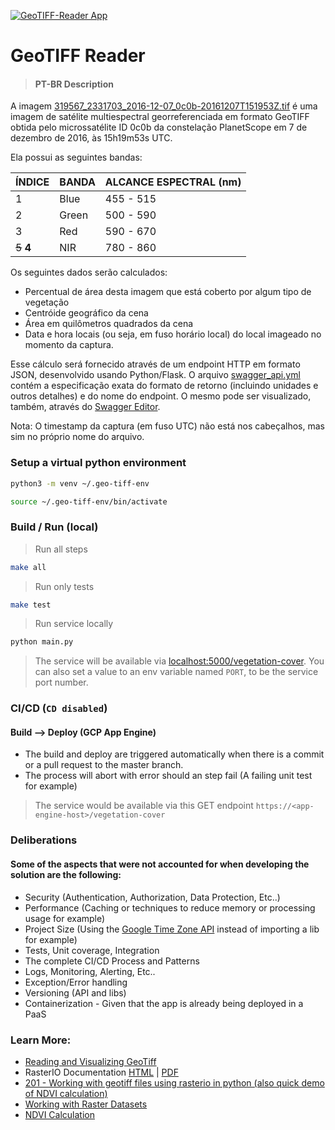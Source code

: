 [![GeoTIFF-Reader App](https://github.com/JARADES-M/GeoTIFF-Reader/actions/workflows/python-app.yml/badge.svg)](https://github.com/JARADES-M/GeoTIFF-Reader/actions/workflows/python-app.yml)
# GeoTIFF Reader

> #### PT-BR Description
A imagem [319567_2331703_2016-12-07_0c0b-20161207T151953Z.tif](images/319567_2331703_2016-12-07_0c0b-20161207T151953Z.tif) é uma imagem de 
satélite multiespectral georreferenciada em formato GeoTIFF obtida pelo 
microssatélite ID 0c0b da constelação PlanetScope em 7 de dezembro de 2016, às 15h19m53s UTC.

Ela possui as seguintes bandas:

ÍNDICE | BANDA | ALCANCE ESPECTRAL (nm)
------ | ----- | -----------------------
1 | Blue | 455 - 515
2 | Green | 500 - 590
3 | Red | 590 - 670
~~5~~ **4** | NIR | 780 - 860

Os seguintes dados serão calculados: 

- Percentual de área desta imagem que está coberto por algum tipo de vegetação
- Centróide geográfico da cena
- Área em quilômetros quadrados da cena
- Data e hora locais (ou seja, em fuso horário local) do local imageado 
  no momento da captura.

Esse cálculo será fornecido através de um endpoint HTTP em formato JSON, desenvolvido usando Python/Flask.
O arquivo [swagger_api.yml](swagger_api.yml) contém a especificação exata do formato de retorno
(incluindo unidades e outros detalhes) e do nome do endpoint. O mesmo pode ser visualizado, também, através do [Swagger Editor](https://editor.swagger.io/).

Nota: O timestamp da captura (em fuso UTC) não está nos cabeçalhos, mas sim no 
próprio nome do arquivo.

### Setup a virtual python environment
```bash
python3 -m venv ~/.geo-tiff-env
```
```bash
source ~/.geo-tiff-env/bin/activate
```

### Build / Run (local)
> Run all steps
```bash
make all
```
> Run only tests
```bash
make test
```
> Run service locally
```bash
python main.py
```
> The service will be available via [localhost:5000/vegetation-cover](http://localhost:5000/vegetation-cover).
> You can also set a value to an env variable named `PORT`, to be the service port number.

### CI/CD (`CD disabled`)

#### **Build** --> **Deploy** (GCP App Engine)

- The build and deploy are triggered automatically when there is a commit or a pull request to the master branch.
- The process will abort with error should an step fail (A failing unit test for example)

> The service would be available via this GET endpoint `https://<app-engine-host>/vegetation-cover`

### Deliberations
#### Some of the aspects that were not accounted for when developing the solution are the following:
* Security (Authentication, Authorization, Data Protection, Etc..)
* Performance (Caching or techniques to reduce memory or processing usage for example)
* Project Size (Using the [Google Time Zone API](https://developers.google.com/maps/documentation/timezone/overview#maps_http_timezone_dstoffset-py) instead of importing a lib for example)
* Tests, Unit coverage, Integration
* The complete CI/CD Process and Patterns
* Logs, Monitoring, Alerting, Etc..
* Exception/Error handling
* Versioning (API and libs)
* Containerization - Given that the app is already being deployed in a PaaS

### Learn More:
- [Reading and Visualizing GeoTiff](https://towardsdatascience.com/reading-and-visualizing-geotiff-images-with-python-8dcca7a74510)
- RasterIO Documentation [HTML](https://rasterio.readthedocs.io/en/latest/index.html) | [PDF](https://rasterio.readthedocs.io/_/downloads/en/stable/pdf/)
- [201 - Working with geotiff files using rasterio in python (also quick demo of NDVI calculation)](https://www.youtube.com/watch?v=ieyODuIjXp4)
- [Working with Raster Datasets](https://geohackweek.github.io/raster/04-workingwithrasters/)
- [NDVI Calculation](https://developers.planet.com/tutorials/calculate-ndvi/)
